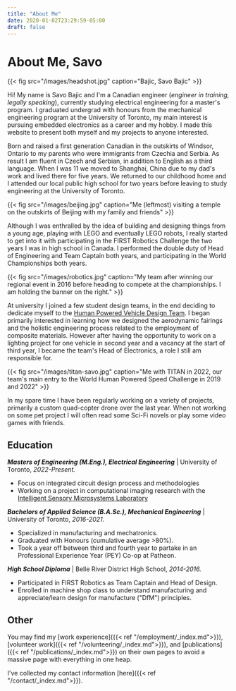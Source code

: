 ```yaml
---
title: "About Me"
date: 2020-01-02T23:29:59-05:00
draft: false
---
```

# About Me, Savo

{{< fig src="/images/headshot.jpg" caption="Bajic, Savo Bajic" >}}

Hi! My name is Savo Bajic and I'm a Canadian engineer (*engineer in training, legally speaking*), currently studying electrical engineering for a master's program. I graduated undergrad with honours from the mechanical engineering program at the University of Toronto, my main interest is pursuing embedded electronics as a career and my hobby. I made this website to present both myself and my projects to anyone interested.

Born and raised a first generation Canadian in the outskirts of Windsor, Ontario to my parents who were immigrants from Czechia and Serbia. As result I am fluent in Czech and Serbian, in addition to English as a third language. When I was 11 we moved to Shanghai, China due to my dad's work and lived there for five years. We returned to our childhood home and I attended our local public high school for two years before leaving to study engineering at the University of Toronto.

{{< fig src="/images/beijing.jpg" caption="Me (leftmost) visiting a temple on the outskirts of Beijing with my family and friends" >}}

Although I was enthralled by the idea of building and designing things from a young age, playing with LEGO and eventually LEGO robots, I really started to get into it with participating in the FIRST Robotics Challenge the two years I was in high school in Canada. I performed the double duty of Head of Engineering and Team Captain both years, and participating in the World Championships both years.

{{< fig src="/images/robotics.jpg" caption="My team after winning our regional event in 2016 before heading to compete at the championships. I am holding the banner on the right." >}}

At university I joined a few student design teams, in the end deciding to dedicate myself to the [Human Powered Vehicle Design Team](https://hpvdt.skule.ca/). I began primarily interested in learning how we designed the aerodynamic fairings and the holistic engineering process related to the employment of composite materials. However after having the opportunity to work on a lighting project for one vehicle in second year and a vacancy at the start of third year, I became the team's Head of Electronics, a role I still am responsible for.

{{< fig src="/images/titan-savo.jpg" caption="Me with TITAN in 2022, our team's main entry to the World Human Powered Speed Challenge in 2019 and 2022" >}}

In my spare time I have been regularly working on a variety of projects, primarily a custom quad-copter drone over the last year. When not working on some pet project I will often read some Sci-Fi novels or play some video games with friends.

## Education

***Masters of Engineering (M.Eng.), Electrical Engineering*** | University of Toronto, *2022-Present.*
- Focus on integrated circuit design process and methodologies
- Working on a project in computational imaging research with the [Intelligent Sensory Microsystems Laboratory](https://www.eecg.utoronto.ca/~roman/lab/index.html)

***Bachelors of Applied Science (B.A.Sc.), Mechanical Engineering*** | University of Toronto, *2016-2021.*
- Specialized in manufacturing and mechatronics.
- Graduated with Honours (cumulative average >80%).
- Took a year off between third and fourth year to partake in an Professional Experience Year (PEY) Co-op at Patheon.

***High School Diploma*** | Belle River District High School, *2014-2016.*
- Participated in FIRST Robotics as Team Captain and Head of Design.
- Enrolled in machine shop class to understand manufacturing and appreciate/learn design for manufacture ("DfM") principles.

## Other

You may find my [work experience]({{< ref "/employment/_index.md">}}), [volunteer work]({{< ref "/volunteering/_index.md">}}), and [publications]({{< ref "/publications/_index.md">}}) on their own pages to avoid a massive page with everything in one heap.

I've collected my contact information [here]({{< ref "/contact/_index.md">}}).
